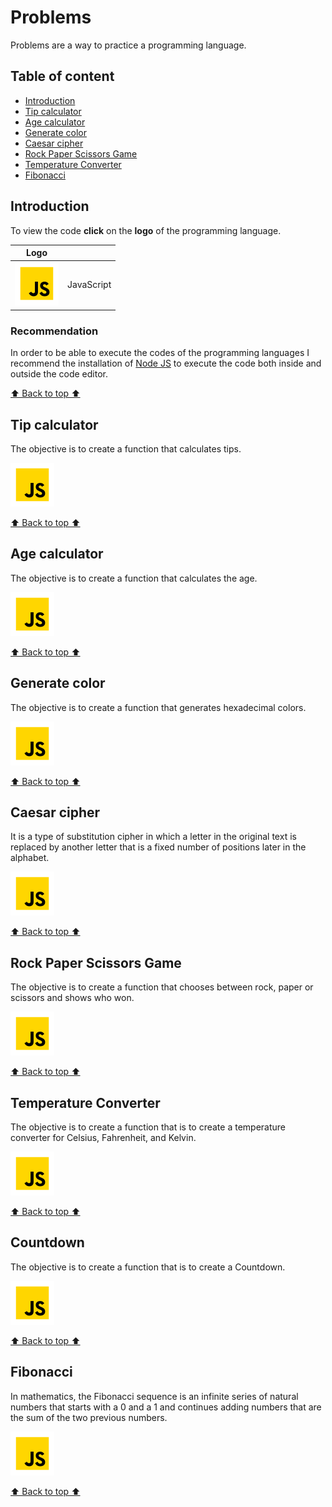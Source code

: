 # Problems

Problems are a way to practice a programming language.

## Table of content

- [Introduction](#introduction)
- [Tip calculator](#tip-calculator)
- [Age calculator](#age-calculator)
- [Generate color](#generate-color)
- [Caesar cipher](#caesar-cipher)
- [Rock Paper Scissors Game](#rock-paper-scissors-game)
- [Temperature Converter](#temperature-converter)
- [Fibonacci](#fibonacci)

## Introduction

To view the code **click** on the **logo** of the programming language.

| Logo                      |            |
| ------------------------- | ---------- |
| ![JS](/assets/svg/js.svg) | JavaScript |

### Recommendation

In order to be able to execute the codes of the programming languages I recommend the installation of [Node JS](https://nodejs.org/en) to execute the code both inside and outside the code editor.

[⬆️ Back to top ⬆️](#problems)

## Tip calculator

The objective is to create a function that calculates tips.

[![JS](/assets/svg/js.svg)](/javascript/01-tip-calculator.js)

[⬆️ Back to top ⬆️](#problems)

## Age calculator

The objective is to create a function that calculates the age.

[![JS](/assets/svg/js.svg)](/javascript/02-age-calculator.js)

[⬆️ Back to top ⬆️](#problems)

## Generate color

The objective is to create a function that generates hexadecimal colors.

[![JS](/assets/svg/js.svg)](/javascript/03-generate-color.js)

[⬆️ Back to top ⬆️](#problems)

## Caesar cipher

It is a type of substitution cipher in which a letter in the original text is replaced by another letter that is a fixed number of positions later in the alphabet.

[![JS](/assets/svg/js.svg)](/javascript/04-caesar-cipher.js)

[⬆️ Back to top ⬆️](#problems)

## Rock Paper Scissors Game

The objective is to create a function that chooses between rock, paper or scissors and shows who won.

[![JS](/assets/svg/js.svg)](/javascript/05-rock-paper-scissors-game.js)

[⬆️ Back to top ⬆️](#problems)

## Temperature Converter

The objective is to create a function that is to create a temperature converter for Celsius, Fahrenheit, and Kelvin.

[![JS](/assets/svg/js.svg)](/javascript/06-temperature-converter.js)

[⬆️ Back to top ⬆️](#problems)

## Countdown

The objective is to create a function that is to create a Countdown.

[![JS](/assets/svg/js.svg)](/javascript/07-countdown.js)

[⬆️ Back to top ⬆️](#problems)

## Fibonacci

In mathematics, the Fibonacci sequence is an infinite series of natural numbers that starts with a 0 and a 1 and continues adding numbers that are the sum of the two previous numbers.

[![JS](/assets/svg/js.svg)](/javascript/08-fibonacci.js)

[⬆️ Back to top ⬆️](#problems)
